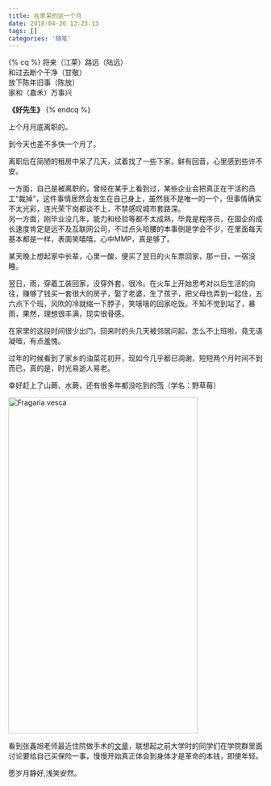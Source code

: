```yaml
---
title: 在家呆的这一个月
date: 2018-04-26 13:23:13
tags: []
categories: '随笔'
---
```



{% cq %}
将来（江莱）路远（陆远）  
和过去断个干净（甘敬）  
放下陈年旧事（陈放）  
家和（嘉禾）万事兴

**《好先生》**
{% endcq %}

<!-- more -->

上个月月底离职的。

到今天也差不多快一个月了。

离职后在简陋的租房中呆了几天，试着找了一些下家，鲜有回音，心里感到些许不安。

一方面，自己是被离职的，曾经在某乎上看到过，某些企业会把真正在干活的员工“裁掉”，这件事情居然会发生在自己身上，虽然我不是唯一的一个，但事情确实不太光彩，连光荣下岗都谈不上，不禁感叹城市套路深。  
另一方面，刚毕业没几年，能力和经验等都不太成熟，毕竟是程序员，在国企的成长速度肯定是远不及互联网公司，不过点头哈腰的本事倒是学会不少，在里面每天基本都是一样，表面笑嘻嘻，心中MMP，真是够了。

某天晚上想起家中长辈，心里一酸，便买了翌日的火车票回家，那一日，一宿没睡。

翌日，雨，穿着工装回家，没穿外套，很冷。在火车上开始思考对以后生活的向往，赚够了钱买一套很大的房子，娶了老婆，生了孩子，把父母也弄到一起住，五六点下个班，风吹的冷就缩一下脖子，笑嘻嘻的回家吃饭。不知不觉到站了，暴雨，果然，理想很丰满，现实很骨感。

在家里的这段时间很少出门，回来时的头几天被邻居问起，怎么不上班啦，竟无语凝噎，有点羞愧。

过年的时候看到了家乡的油菜花初开，现如今几乎都已凋谢，短短两个月时间不到而已，真的是，时光易逝人易老。

幸好赶上了山蕨、水蕨，还有很多年都没吃到的萢（学名：野草莓）

<img src="http://b307.photo.store.qq.com/psb?/V12uHW9e1OkSER/aRODlXothbPdH7LIod7lRv*hG3yezXKtl10Yr7oXu.8!/c/dDMBAAAAAAAA&bo=AAXjCAAF4wgRMAc!&rf=mood_app" width="375" height="666" alt="Fragaria vesca" align=center />

看到张鑫旭老师最近住院做手术的[文章](http://www.zhangxinxu.com/life/2018/04/in-hospital/)，联想起之前大学时的同学们在学院群里面讨论要给自己买保险一事，慢慢开始真正体会到身体才是革命的本钱，即使年轻。

愿岁月静好,浅笑安然。
